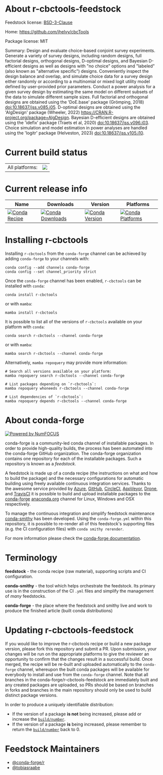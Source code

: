 About r-cbctools-feedstock
==========================

Feedstock license: [BSD-3-Clause](https://github.com/conda-forge/r-cbctools-feedstock/blob/main/LICENSE.txt)

Home: https://github.com/jhelvy/cbcTools

Package license: MIT

Summary: Design and evaluate choice-based conjoint survey experiments. Generate a variety of survey designs, including random designs, full factorial designs, orthogonal designs, D-optimal designs, and Bayesian D-efficient designs as well as designs with "no choice" options and "labeled" (also known as "alternative specific") designs. Conveniently inspect the design balance and overlap, and simulate choice data for a survey design either randomly or according to a multinomial or mixed logit utility model defined by user-provided prior parameters. Conduct a power analysis for a given survey design by estimating the same model on different subsets of the data to simulate different sample sizes. Full factorial and orthogonal designs are obtained using the 'DoE.base' package (Grömping, 2018) <doi:10.18637/jss.v085.i05>. D-optimal designs are obtained using the 'AlgDesign' package (Wheeler, 2022) <https://CRAN.R-project.org/package=AlgDesign>. Bayesian D-efficient designs are obtained using the 'idefix' package (Traets et al, 2020) <doi:10.18637/jss.v096.i03>. Choice simulation and model estimation in power analyses are handled using the 'logitr' package (Helveston, 2023) <doi:10.18637/jss.v105.i10>.

Current build status
====================


<table><tr><td>All platforms:</td>
    <td>
      <a href="https://dev.azure.com/conda-forge/feedstock-builds/_build/latest?definitionId=21973&branchName=main">
        <img src="https://dev.azure.com/conda-forge/feedstock-builds/_apis/build/status/r-cbctools-feedstock?branchName=main">
      </a>
    </td>
  </tr>
</table>

Current release info
====================

| Name | Downloads | Version | Platforms |
| --- | --- | --- | --- |
| [![Conda Recipe](https://img.shields.io/badge/recipe-r--cbctools-green.svg)](https://anaconda.org/conda-forge/r-cbctools) | [![Conda Downloads](https://img.shields.io/conda/dn/conda-forge/r-cbctools.svg)](https://anaconda.org/conda-forge/r-cbctools) | [![Conda Version](https://img.shields.io/conda/vn/conda-forge/r-cbctools.svg)](https://anaconda.org/conda-forge/r-cbctools) | [![Conda Platforms](https://img.shields.io/conda/pn/conda-forge/r-cbctools.svg)](https://anaconda.org/conda-forge/r-cbctools) |

Installing r-cbctools
=====================

Installing `r-cbctools` from the `conda-forge` channel can be achieved by adding `conda-forge` to your channels with:

```
conda config --add channels conda-forge
conda config --set channel_priority strict
```

Once the `conda-forge` channel has been enabled, `r-cbctools` can be installed with `conda`:

```
conda install r-cbctools
```

or with `mamba`:

```
mamba install r-cbctools
```

It is possible to list all of the versions of `r-cbctools` available on your platform with `conda`:

```
conda search r-cbctools --channel conda-forge
```

or with `mamba`:

```
mamba search r-cbctools --channel conda-forge
```

Alternatively, `mamba repoquery` may provide more information:

```
# Search all versions available on your platform:
mamba repoquery search r-cbctools --channel conda-forge

# List packages depending on `r-cbctools`:
mamba repoquery whoneeds r-cbctools --channel conda-forge

# List dependencies of `r-cbctools`:
mamba repoquery depends r-cbctools --channel conda-forge
```


About conda-forge
=================

[![Powered by
NumFOCUS](https://img.shields.io/badge/powered%20by-NumFOCUS-orange.svg?style=flat&colorA=E1523D&colorB=007D8A)](https://numfocus.org)

conda-forge is a community-led conda channel of installable packages.
In order to provide high-quality builds, the process has been automated into the
conda-forge GitHub organization. The conda-forge organization contains one repository
for each of the installable packages. Such a repository is known as a *feedstock*.

A feedstock is made up of a conda recipe (the instructions on what and how to build
the package) and the necessary configurations for automatic building using freely
available continuous integration services. Thanks to the awesome service provided by
[Azure](https://azure.microsoft.com/en-us/services/devops/), [GitHub](https://github.com/),
[CircleCI](https://circleci.com/), [AppVeyor](https://www.appveyor.com/),
[Drone](https://cloud.drone.io/welcome), and [TravisCI](https://travis-ci.com/)
it is possible to build and upload installable packages to the
[conda-forge](https://anaconda.org/conda-forge) [anaconda.org](https://anaconda.org/)
channel for Linux, Windows and OSX respectively.

To manage the continuous integration and simplify feedstock maintenance
[conda-smithy](https://github.com/conda-forge/conda-smithy) has been developed.
Using the ``conda-forge.yml`` within this repository, it is possible to re-render all of
this feedstock's supporting files (e.g. the CI configuration files) with ``conda smithy rerender``.

For more information please check the [conda-forge documentation](https://conda-forge.org/docs/).

Terminology
===========

**feedstock** - the conda recipe (raw material), supporting scripts and CI configuration.

**conda-smithy** - the tool which helps orchestrate the feedstock.
                   Its primary use is in the construction of the CI ``.yml`` files
                   and simplify the management of *many* feedstocks.

**conda-forge** - the place where the feedstock and smithy live and work to
                  produce the finished article (built conda distributions)


Updating r-cbctools-feedstock
=============================

If you would like to improve the r-cbctools recipe or build a new
package version, please fork this repository and submit a PR. Upon submission,
your changes will be run on the appropriate platforms to give the reviewer an
opportunity to confirm that the changes result in a successful build. Once
merged, the recipe will be re-built and uploaded automatically to the
`conda-forge` channel, whereupon the built conda packages will be available for
everybody to install and use from the `conda-forge` channel.
Note that all branches in the conda-forge/r-cbctools-feedstock are
immediately built and any created packages are uploaded, so PRs should be based
on branches in forks and branches in the main repository should only be used to
build distinct package versions.

In order to produce a uniquely identifiable distribution:
 * If the version of a package **is not** being increased, please add or increase
   the [``build/number``](https://docs.conda.io/projects/conda-build/en/latest/resources/define-metadata.html#build-number-and-string).
 * If the version of a package **is** being increased, please remember to return
   the [``build/number``](https://docs.conda.io/projects/conda-build/en/latest/resources/define-metadata.html#build-number-and-string)
   back to 0.

Feedstock Maintainers
=====================

* [@conda-forge/r](https://github.com/conda-forge/r/)
* [@tobiasraabe](https://github.com/tobiasraabe/)

